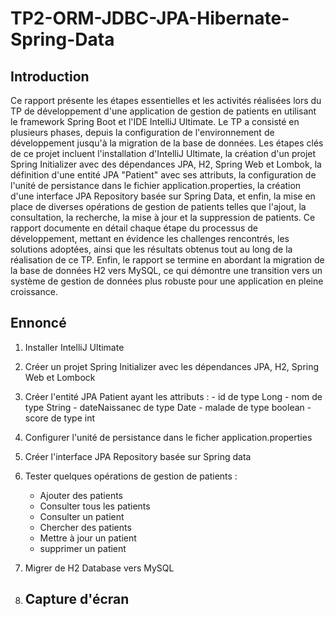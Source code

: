 # TP2-ORM-JDBC-JPA-Hibernate-Spring-Data
## Introduction
Ce rapport présente les étapes essentielles et les activités réalisées lors du TP de développement d'une application de gestion de patients en utilisant le framework Spring Boot et l'IDE IntelliJ Ultimate. Le TP a consisté en plusieurs phases, depuis la configuration de l'environnement de développement jusqu'à la migration de la base de données. Les étapes clés de ce projet incluent l'installation d'IntelliJ Ultimate, la création d'un projet Spring Initializer avec des dépendances JPA, H2, Spring Web et Lombok, la définition d'une entité JPA "Patient" avec ses attributs, la configuration de l'unité de persistance dans le fichier application.properties, la création d'une interface JPA Repository basée sur Spring Data, et enfin, la mise en place de diverses opérations de gestion de patients telles que l'ajout, la consultation, la recherche, la mise à jour et la suppression de patients.
Ce rapport documente en détail chaque étape du processus de développement, mettant en évidence les challenges rencontrés, les solutions adoptées, ainsi que les résultats obtenus tout au long de la réalisation de ce TP. Enfin, le rapport se termine en abordant la migration de la base de données H2 vers MySQL, ce qui démontre une transition vers un système de gestion de données plus robuste pour une application en pleine croissance.

## Ennoncé
1. Installer IntelliJ Ultimate
2. Créer un projet Spring Initializer avec les dépendances JPA, H2, Spring Web et Lombock
3. Créer l'entité JPA Patient ayant les attributs :
       - id de type Long
       - nom de type String
       - dateNaissanec de type Date
       - malade de type boolean
       - score de type int
4. Configurer l'unité de persistance dans le ficher application.properties 
5. Créer l'interface JPA Repository basée sur Spring data
6. Tester quelques opérations de gestion de patients :
    - Ajouter des patients
    - Consulter tous les patients
    - Consulter un patient
    - Chercher des patients
    - Mettre à jour un patient 
    - supprimer un patient
7. Migrer de H2 Database vers MySQL

8. ## Capture d'écran

